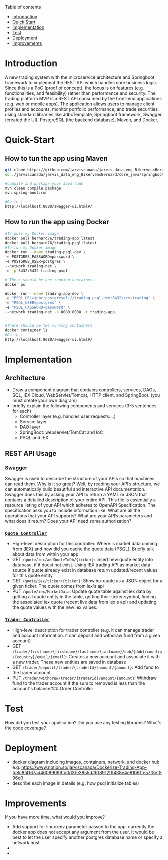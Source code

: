 Table of contents
* [Introduction](#Introduction)
* [Quick Start](#Quick-Start)
* [Implementation](#Implementation)
* [Test](#Test)
* [Deployment](#Deployment)
* [Improvements](#Improvements)

# Introduction
A new trading system with the microservice architecture and Springboot 
framework to implement the REST API which handles core business logic.
Since this is a PoC (proof of concept),
the focus is on features (e.g. functionalities, and feasibility) 
rather than performance and security. The trading platform MVP is a 
REST API consumed by the front-end applications (e.g. web or mobile apps). 
The application allows users to manage client profiles and accounts, 
monitor portfolio performance, and trade securities using standard libraries 
like JdbcTemplate, Springboot framework, 
Swagger (created the UI), PostgreSQL (the backend database), 
Maven, and Docker.

# Quick-Start
## How to tun the app using Maven
```bash
git clone https://github.com/jarviscanada/jarvis_data_eng_BikervensBernard.git
cd ./jarviscanada/jarvis_data_eng_BikervensBernard/core_java/springboot

#compile and package your Java code
mvn clean compile package 
mvn spring-boot:run 

#Go to :
http://localhost:8080/swagger-ui.html#/
```

## How to run the app using Docker
```bash
#To pull my Docker image
docker pull bernard76/trading-app:latest 
docker pull bernard76/trading-psql:latest 
#To run my Docker image
docker run --name trading-psql-dev \ 
-e POSTGRES_PASSWORD=password \
-e POSTGRES_USER=postgres \ 
--network trading-net \ 
-d -p 5432:5432 trading-psql

# There should be one running containers
docker ps

docker run --name trading-app-dev \ 
-e "PSQL_URL=jdbc:postgresql://trading-psql-dev:5432/jrvstrading" \ 
-e "PSQL_USER=postgres" \ 
-e "PSQL_PASSWORD=password" \ 
--network trading-net -p 8080:8080 -t trading-app


#There should be two running containers
docker container ls
#Go to :
http://localhost:8080/swagger-ui.html#/
```

# Implementation
## Architecture
- Draw a component diagram that contains controllers, services, DAOs, SQL, IEX Cloud, WebServlet/Tomcat, HTTP client, and SpringBoot. (you must create your own diagram)
- briefly explain the following components and services (3-5 sentences for each)
  - Controller layer (e.g. handles user requests....)
  - Service layer
  - DAO layer
  - SpringBoot: webservlet/TomCat and IoC
  - PSQL and IEX

## REST API Usage
### Swagger
Swagger is used to describe the structure of your 
APIs so that machines can read them.
Why is it so great? Well, by reading your API’s structure, 
we can automatically build beautiful and interactive API documentation.
Swagger does this by asking your API to return a YAML or JSON that contains a detailed description of your entire API. 
This file is essentially a resource listing of your API which adheres to OpenAPI Specification. 
The specification asks you to include information like:
What are all the operations that your API supports?
What are your API’s parameters and what does it return?
Does your API need some authorization?
###  [`Quote Controller`](./src/main/java/ca/jrvs/apps/trading/controller/QuoteController.java)
- High-level description for this controller. Where is market data coming from (IEX) and how did you cache the quote data (PSQL). Briefly talk about data from within your app
- GET `/quote/iex/addQuoteToDb/{ticker}`: Insert new quote entity into database, if it doest not exist. Using IEX trading API as market data source if quote already exist in database return updated/recent values for this quote entity
- GET `/quote/iex/ticker/{ticker}`: Show iex quote as a JSON object for a given ticker. The quote comes from iex's api
- PUT `/quote/iex/MarketData`: Update quote table against iex data by getting all quote entity in the table, getting their ticker symbol, finding the associated iex quote (recent live data from iex's api) and updating the quote values with the new iex values.
### [`Trader Controller`](./src/main/java/ca/jrvs/apps/trading/controller/TraderAccountController.java)
- High-level description for trader controller (e.g. it can manage trader and account information. it can deposit and withdraw fund from a given account)
- GET `/trader/firstname/{firstname}/lastname/{lastname}/dob/{dob}/country/{country}/email/{email}`: Creates a new account and associate it with a new trader. These new entities are saved in database
- GET `/trader/deposit/trader/{traderId}/amount/{amount}`: Add fund to the trader account
- PUT `/trader/withdraw/trader/{traderId}/amount/{amount}`: Withdraw fund to the trader account if the sum to removed is less than the account's balance### Order Controller

# Test
How did you test your application? Did you use any testing libraries? What's the code coverage?

# Deployment
- docker diagram including images, containers, network, and docker hub
  e.g. https://www.notion.so/jarviscanada/Dockerize-Trading-App-fc8c8f4167ad46089099fd0d31e3855d#6f8912f9438e4e61b91fe57f8ef896e0
- describe each image in details (e.g. how psql initialize tables)

# Improvements
If you have more time, what would you improve?
- Add support for linux env parameter passed to the app. currently the docker app does not accept any argument from the user. It would be best to let the user specify another postgres database name or specify a network host
- 
- 

